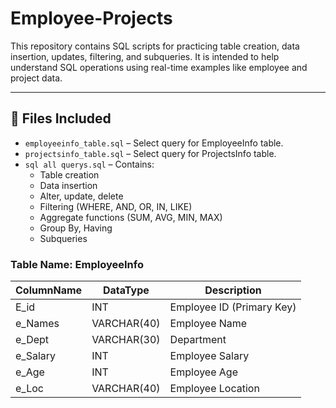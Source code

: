 # Employee-Projects

This repository contains SQL scripts for practicing table creation, data insertion, updates, filtering, and subqueries. It is intended to help understand SQL operations using real-time examples like employee and project data.

---

## 📁 Files Included

- `employeeinfo_table.sql` – Select query for EmployeeInfo table.
- `projectsinfo_table.sql` – Select query for ProjectsInfo table.
- `sql all querys.sql` – Contains:
  - Table creation
  - Data insertion
  - Alter, update, delete
  - Filtering (WHERE, AND, OR, IN, LIKE)
  - Aggregate functions (SUM, AVG, MIN, MAX)
  - Group By, Having
  - Subqueries
 
### Table Name: EmployeeInfo

| ColumnName  | DataType     | Description               |
|-------------|--------------|---------------------------|
| E_id        | INT          | Employee ID (Primary Key) |
| e_Names     | VARCHAR(40)  | Employee Name             |
| e_Dept      | VARCHAR(30)  | Department                |
| e_Salary    | INT          | Employee Salary           |
| e_Age       | INT          | Employee Age              |
| e_Loc       | VARCHAR(40)  | Employee Location         |

 
  
